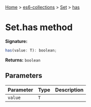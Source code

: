[Home](./index) &gt; [es6-collections](es6-collections.md) &gt; [Set](es6-collections.set.md) &gt; [has](es6-collections.set.has.md)

# Set.has method


**Signature:**
```javascript
has(value: T): boolean;
```
**Returns:** `boolean`

## Parameters

|  Parameter | Type | Description |
|  --- | --- | --- |
|  `value` | `T` |  |

